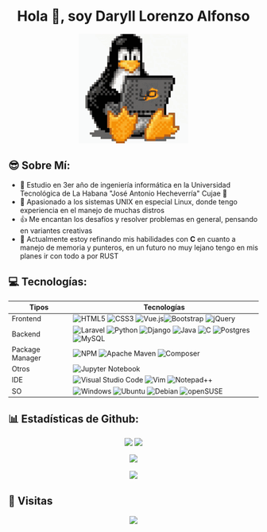 <h1 align="center">Hola 🫣, soy Daryll Lorenzo Alfonso</h1>

<div align="center">
  <img alt="MILL(Man I love Linux)" src="linux.gif"><br>
</div>

## 😎 Sobre Mí:
- 🫡 Estudio en 3er año de ingeniería informática en la Universidad Tecnológica de La Habana "José Antonio Hecheverría" Cujae 💚
- 🐧 Apasionado a los sistemas UNIX en especial Linux, donde tengo experiencia en el manejo de muchas distros
- 👍 Me encantan los desafíos y resolver problemas en general, pensando en variantes creativas
- 🌱 Actualmente estoy refinando mis habilidades con **C** en cuanto a manejo de memoria y punteros, en un futuro no muy lejano tengo en mis planes ir con todo a por RUST

## 💻 Tecnologías:
| Tipos | Tecnologías |
| ------ | ---------- |
| Frontend | ![HTML5](https://img.shields.io/badge/html5-%23E34F26.svg?style=for-the-badge&logo=html5&logoColor=white) ![CSS3](https://img.shields.io/badge/css3-%231572B6.svg?style=for-the-badge&logo=css3&logoColor=white) ![Vue.js](https://img.shields.io/badge/vuejs-%2335495e.svg?style=for-the-badge&logo=vuedotjs&logoColor=%234FC08D)![Bootstrap](https://img.shields.io/badge/bootstrap-%238511FA.svg?style=for-the-badge&logo=bootstrap&logoColor=white) ![jQuery](https://img.shields.io/badge/jquery-%230769AD.svg?style=for-the-badge&logo=jquery&logoColor=white) |
| Backend | ![Laravel](https://img.shields.io/badge/Laravel-FF2D20?logo=laravel&logoColor=fff&style=for-the-badge) ![Python](https://img.shields.io/badge/python-3670A0?style=for-the-badge&logo=python&logoColor=ffdd54) ![Django](https://img.shields.io/badge/Django-092E20?logo=django&logoColor=fff&style=for-the-badge) ![Java](https://img.shields.io/badge/java-%23ED8B00.svg?style=for-the-badge&logo=openjdk&logoColor=white) ![C](https://img.shields.io/badge/c-%2300599C.svg?style=for-the-badge&logo=c&logoColor=white) ![Postgres](https://img.shields.io/badge/postgres-%23316192.svg?style=for-the-badge&logo=postgresql&logoColor=white) ![MySQL](https://img.shields.io/badge/MySQL-4479A1?logo=mysql&logoColor=fff&style=for-the-badge)|
| Package Manager | ![NPM](https://img.shields.io/badge/NPM-%23CB3837.svg?style=for-the-badge&logo=npm&logoColor=white) ![Apache Maven](https://img.shields.io/badge/Apache%20Maven-C71A36?style=for-the-badge&logo=Apache%20Maven&logoColor=white) ![Composer](https://img.shields.io/badge/Composer-885630?logo=composer&logoColor=fff&style=for-the-badge) |
| Otros | ![Jupyter Notebook](https://img.shields.io/badge/jupyter-%23FA0F00.svg?style=for-the-badge&logo=jupyter&logoColor=white) |
| IDE | ![Visual Studio Code](https://img.shields.io/badge/Visual%20Studio%20Code-0078d7.svg?style=for-the-badge&logo=visual-studio-code&logoColor=white) ![Vim](https://img.shields.io/badge/Vim-019733?logo=vim&logoColor=fff&style=for-the-badge) ![Notepad++](https://img.shields.io/badge/Notepad%2B%2B-90E59A?logo=notepadplusplus&logoColor=000&style=for-the-badge)|
| SO   | ![Windows](https://img.shields.io/badge/Windows-0078D6?style=for-the-badge&logo=windows&logoColor=white) ![Ubuntu](https://img.shields.io/badge/Ubuntu-E95420?style=for-the-badge&logo=ubuntu&logoColor=white) ![Debian](https://img.shields.io/badge/Debian-A81D33?logo=debian&logoColor=fff&style=for-the-badge) ![openSUSE](https://img.shields.io/badge/openSUSE-73BA25?logo=opensuse&logoColor=fff&style=for-the-badge) |


## 📊 Estadísticas de Github:
<p align="center"><img width="48%" src="https://github-readme-stats-sigma-five.vercel.app/api?username=DaryllLorenzo&theme=tokyonight&hide_border=false&include_all_commits=true&count_private=true&show_icons=true"/>
<img width="48%" src="https://github-readme-streak-stats.herokuapp.com/?user=DaryllLorenzo&theme=tokyonight&hide_border=false"/></p>
<p align="center"><img width="48%" src="https://github-readme-stats-sigma-five.vercel.app/api/top-langs/?username=DaryllLorenzo&theme=tokyonight&hide_border=false&include_all_commits=true&count_private=true&layout=compact"/></p>
<p align="center"><img width="80%" src="https://github-profile-summary-cards.vercel.app/api/cards/profile-details?username=DaryllLorenzo&theme=tokyonight" /></p>


## 👀 Visitas
<p align="center" >   
  <img src="https://profile-counter.glitch.me/DaryllLorenzo/count.svg" />  
</p>
